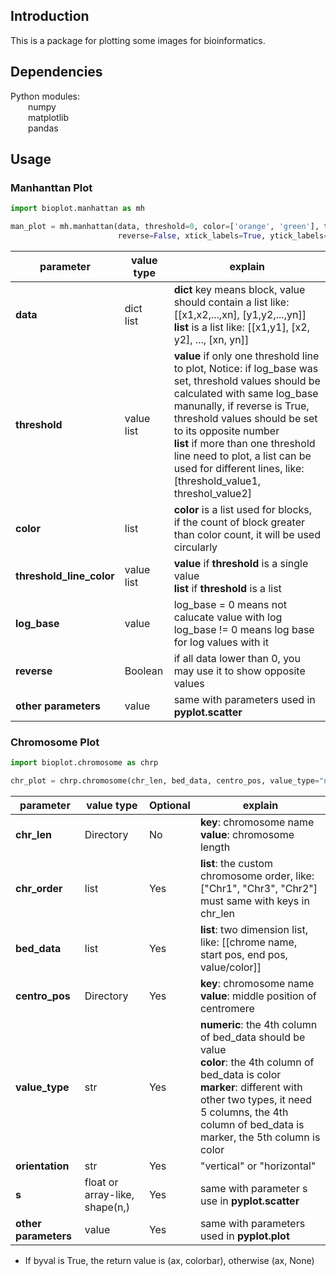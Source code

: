 ## Introduction

This is a package for plotting some images for bioinformatics.

## Dependencies
Python modules:  
&ensp;&ensp;&ensp;&ensp;numpy  
&ensp;&ensp;&ensp;&ensp;matplotlib  
&ensp;&ensp;&ensp;&ensp;pandas  

## Usage

### Manhanttan Plot

```python
import bioplot.manhattan as mh

man_plot = mh.manhattan(data, threshold=0, color=['orange', 'green'], threshold_line_color='blue', log_base=0,
                        reverse=False, xtick_labels=True, ytick_labels=True, ax=None, marker='.', s=1, **kwargs)
```
| parameter                | value type    | explain                                                                                                                                                                                                                                                                                                                                                              |
|--------------------------|---------------|----------------------------------------------------------------------------------------------------------------------------------------------------------------------------------------------------------------------------------------------------------------------------------------------------------------------------------------------------------------------|
| **data**                 | dict<br>list  | **dict** key means block, value should contain a list like: [[x1,x2,...,xn], [y1,y2,...,yn]]<br>**list** is a list like: [[x1,y1], [x2, y2], ..., [xn, yn]]                                                                                                                                                                                                          |
| **threshold**            | value<br>list | **value** if only one threshold line to plot, Notice: if log_base was set, threshold values should be calculated with same log_base manunally, if reverse is True, threshold values should be set to its opposite number<br>**list** if more than one threshold line need to plot, a list can be used for different lines, like: [threshold_value1, threshol_value2] |
| **color**                | list          | **color** is a list used for blocks, if the count of block greater than color count, it will be used circularly                                                                                                                                                                                                                                                      |
| **threshold_line_color** | value<br>list | **value** if **threshold** is a single value<br>**list** if **threshold** is a list                                                                                                                                                                                                                                                                                  |
| **log_base**             | value         | log_base = 0 means not calucate value with log<br>log_base != 0 means log base for log values with it                                                                                                                                                                                                                                                                |
| **reverse**              | Boolean       | if all data lower than 0, you may use it to show opposite values                                                                                                                                                                                                                                                                                                     |
| **other parameters**     | value         | same with parameters used in **pyplot.scatter**                                                                                                                                                                                                                                                                                                                      |

### Chromosome Plot

```python
import bioplot.chromosome as chrp

chr_plot = chrp.chromosome(chr_len, bed_data, centro_pos, value_type="numeric", orientation="vertical", **kwargs)
```
| parameter            | value type                     | Optional | explain                                                                                                                                                                                                                                   |
|----------------------|--------------------------------|----------|-------------------------------------------------------------------------------------------------------------------------------------------------------------------------------------------------------------------------------------------|
| **chr_len**          | Directory                      | No       | **key**: chromosome name<br>**value**: chromosome length                                                                                                                                                                                  |
| **chr_order**        | list                           | Yes      | **list**: the custom chromosome order, like: ["Chr1", "Chr3", "Chr2"]<br>must same with keys in chr_len                                                                                                                                   |
| **bed_data**         | list                           | Yes      | **list**: two dimension list, like: [[chrome name, start pos, end pos, value/color]]                                                                                                                                                      |
| **centro_pos**       | Directory                      | Yes      | **key**: chromosome name<br>**value**: middle position of centromere                                                                                                                                                                      |
| **value_type**       | str                            | Yes      | **numeric**: the 4th column of bed_data should be value<br>**color**: the 4th column of bed_data is color<br>**marker**: different with other two types, it need 5 columns, the 4th column of bed_data is marker, the 5th column is color |
| **orientation**      | str                            | Yes      | "vertical" or "horizontal"                                                                                                                                                                                                                |
| **s**                | float or array-like, shape(n,) | Yes      | same with parameter s use in **pyplot.scatter**                                                                                                                                                                                           |
| **other parameters** | value                          | Yes      | same with parameters used in **pyplot.plot**                                                                                                                                                                                              |

- If byval is True, the return value is (ax, colorbar), otherwise (ax, None)
